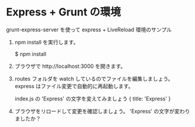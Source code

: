 

# Express + Grunt の環境

grunt-express-server を使って express + LiveReload 環境のサンプル


1. npm install を実行します。

	$ npm install


2. ブラウザで http://localhost:3000 を開きます。


3. routes フォルダを watch しているのでファイルを編集しましょう。
express はファイル変更で自動的に再起動します。

	index.js の 'Express' の文字を変えてみましょう
	{ title: 'Express' }


4. ブラウザをリロードして変更を確認しましょう。
'Express' の文字が変わりましたか？
